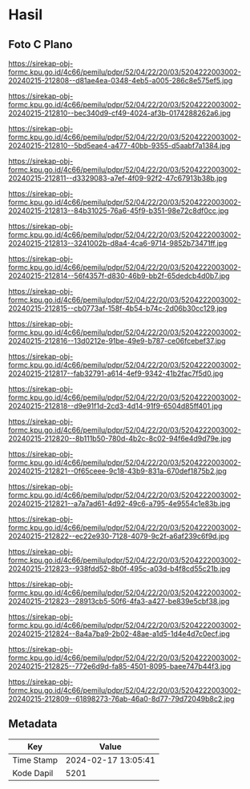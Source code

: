 # Hasil

## Foto C Plano

https://sirekap-obj-formc.kpu.go.id/4c66/pemilu/pdpr/52/04/22/20/03/5204222003002-20240215-212808--d81ae4ea-0348-4eb5-a005-286c8e575ef5.jpg

https://sirekap-obj-formc.kpu.go.id/4c66/pemilu/pdpr/52/04/22/20/03/5204222003002-20240215-212810--bec340d9-cf49-4024-af3b-0174288262a6.jpg

https://sirekap-obj-formc.kpu.go.id/4c66/pemilu/pdpr/52/04/22/20/03/5204222003002-20240215-212810--5bd5eae4-a477-40bb-9355-d5aabf7a1384.jpg

https://sirekap-obj-formc.kpu.go.id/4c66/pemilu/pdpr/52/04/22/20/03/5204222003002-20240215-212811--d3329083-a7ef-4f09-92f2-47c67913b38b.jpg

https://sirekap-obj-formc.kpu.go.id/4c66/pemilu/pdpr/52/04/22/20/03/5204222003002-20240215-212813--84b31025-76a6-45f9-b351-98e72c8df0cc.jpg

https://sirekap-obj-formc.kpu.go.id/4c66/pemilu/pdpr/52/04/22/20/03/5204222003002-20240215-212813--3241002b-d8a4-4ca6-9714-9852b73471ff.jpg

https://sirekap-obj-formc.kpu.go.id/4c66/pemilu/pdpr/52/04/22/20/03/5204222003002-20240215-212814--56f4357f-d830-46b9-bb2f-65dedcb4d0b7.jpg

https://sirekap-obj-formc.kpu.go.id/4c66/pemilu/pdpr/52/04/22/20/03/5204222003002-20240215-212815--cb0773af-158f-4b54-b74c-2d06b30cc129.jpg

https://sirekap-obj-formc.kpu.go.id/4c66/pemilu/pdpr/52/04/22/20/03/5204222003002-20240215-212816--13d0212e-91be-49e9-b787-ce06fcebef37.jpg

https://sirekap-obj-formc.kpu.go.id/4c66/pemilu/pdpr/52/04/22/20/03/5204222003002-20240215-212817--fab32791-a614-4ef9-9342-41b2fac7f5d0.jpg

https://sirekap-obj-formc.kpu.go.id/4c66/pemilu/pdpr/52/04/22/20/03/5204222003002-20240215-212818--d9e91f1d-2cd3-4d14-91f9-6504d85ff401.jpg

https://sirekap-obj-formc.kpu.go.id/4c66/pemilu/pdpr/52/04/22/20/03/5204222003002-20240215-212820--8b111b50-780d-4b2c-8c02-94f6e4d9d79e.jpg

https://sirekap-obj-formc.kpu.go.id/4c66/pemilu/pdpr/52/04/22/20/03/5204222003002-20240215-212821--0f65ceee-9c18-43b9-831a-670def1875b2.jpg

https://sirekap-obj-formc.kpu.go.id/4c66/pemilu/pdpr/52/04/22/20/03/5204222003002-20240215-212821--a7a7ad61-4d92-49c6-a795-4e9554c1e83b.jpg

https://sirekap-obj-formc.kpu.go.id/4c66/pemilu/pdpr/52/04/22/20/03/5204222003002-20240215-212822--ec22e930-7128-4079-9c2f-a6af239c6f9d.jpg

https://sirekap-obj-formc.kpu.go.id/4c66/pemilu/pdpr/52/04/22/20/03/5204222003002-20240215-212823--938fdd52-8b0f-495c-a03d-b4f8cd55c21b.jpg

https://sirekap-obj-formc.kpu.go.id/4c66/pemilu/pdpr/52/04/22/20/03/5204222003002-20240215-212823--28913cb5-50f6-4fa3-a427-be839e5cbf38.jpg

https://sirekap-obj-formc.kpu.go.id/4c66/pemilu/pdpr/52/04/22/20/03/5204222003002-20240215-212824--8a4a7ba9-2b02-48ae-a1d5-1d4e4d7c0ecf.jpg

https://sirekap-obj-formc.kpu.go.id/4c66/pemilu/pdpr/52/04/22/20/03/5204222003002-20240215-212825--772e6d9d-fa85-4501-8095-baee747b44f3.jpg

https://sirekap-obj-formc.kpu.go.id/4c66/pemilu/pdpr/52/04/22/20/03/5204222003002-20240215-212809--61898273-76ab-46a0-8d77-79d72049b8c2.jpg


## Metadata

| Key        | Value               |
| ---------- | ------------------- |
| Time Stamp | 2024-02-17 13:05:41 |
| Kode Dapil | 5201                |



